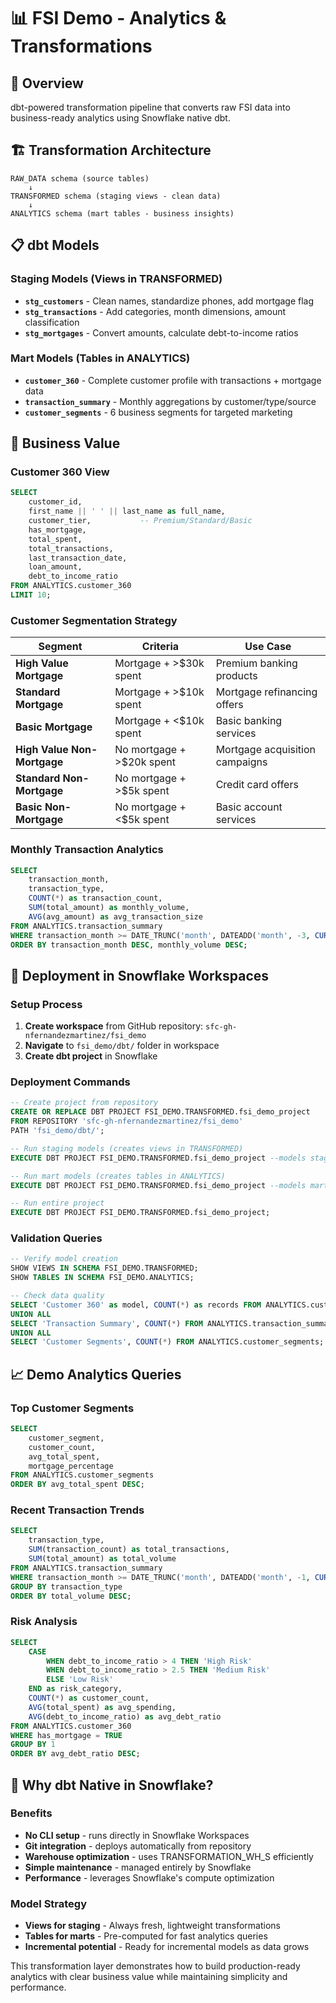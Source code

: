# 📊 FSI Demo - Analytics & Transformations

## 🎯 Overview
dbt-powered transformation pipeline that converts raw FSI data into business-ready analytics using Snowflake native dbt.

## 🏗️ Transformation Architecture
```
RAW_DATA schema (source tables)
    ↓
TRANSFORMED schema (staging views - clean data)
    ↓  
ANALYTICS schema (mart tables - business insights)
```

## 📋 dbt Models

### Staging Models (Views in TRANSFORMED)
- **`stg_customers`** - Clean names, standardize phones, add mortgage flag
- **`stg_transactions`** - Add categories, month dimensions, amount classification
- **`stg_mortgages`** - Convert amounts, calculate debt-to-income ratios

### Mart Models (Tables in ANALYTICS)
- **`customer_360`** - Complete customer profile with transactions + mortgage data
- **`transaction_summary`** - Monthly aggregations by customer/type/source
- **`customer_segments`** - 6 business segments for targeted marketing

## 💼 Business Value

### Customer 360 View
```sql
SELECT 
    customer_id,
    first_name || ' ' || last_name as full_name,
    customer_tier,           -- Premium/Standard/Basic
    has_mortgage,
    total_spent,
    total_transactions,
    last_transaction_date,
    loan_amount,
    debt_to_income_ratio
FROM ANALYTICS.customer_360
LIMIT 10;
```

### Customer Segmentation Strategy
| Segment | Criteria | Use Case |
|---------|----------|----------|
| **High Value Mortgage** | Mortgage + >$30k spent | Premium banking products |
| **Standard Mortgage** | Mortgage + >$10k spent | Mortgage refinancing offers |
| **Basic Mortgage** | Mortgage + <$10k spent | Basic banking services |
| **High Value Non-Mortgage** | No mortgage + >$20k spent | Mortgage acquisition campaigns |
| **Standard Non-Mortgage** | No mortgage + >$5k spent | Credit card offers |
| **Basic Non-Mortgage** | No mortgage + <$5k spent | Basic account services |

### Monthly Transaction Analytics
```sql
SELECT 
    transaction_month,
    transaction_type,
    COUNT(*) as transaction_count,
    SUM(total_amount) as monthly_volume,
    AVG(avg_amount) as avg_transaction_size
FROM ANALYTICS.transaction_summary
WHERE transaction_month >= DATE_TRUNC('month', DATEADD('month', -3, CURRENT_DATE()))
ORDER BY transaction_month DESC, monthly_volume DESC;
```

## 🚀 Deployment in Snowflake Workspaces

### Setup Process
1. **Create workspace** from GitHub repository: `sfc-gh-nfernandezmartinez/fsi_demo`
2. **Navigate** to `fsi_demo/dbt/` folder in workspace
3. **Create dbt project** in Snowflake

### Deployment Commands
```sql
-- Create project from repository
CREATE OR REPLACE DBT PROJECT FSI_DEMO.TRANSFORMED.fsi_demo_project
FROM REPOSITORY 'sfc-gh-nfernandezmartinez/fsi_demo' 
PATH 'fsi_demo/dbt/';

-- Run staging models (creates views in TRANSFORMED)
EXECUTE DBT PROJECT FSI_DEMO.TRANSFORMED.fsi_demo_project --models staging.*;

-- Run mart models (creates tables in ANALYTICS)
EXECUTE DBT PROJECT FSI_DEMO.TRANSFORMED.fsi_demo_project --models marts.*;

-- Run entire project
EXECUTE DBT PROJECT FSI_DEMO.TRANSFORMED.fsi_demo_project;
```

### Validation Queries
```sql
-- Verify model creation
SHOW VIEWS IN SCHEMA FSI_DEMO.TRANSFORMED;
SHOW TABLES IN SCHEMA FSI_DEMO.ANALYTICS;

-- Check data quality
SELECT 'Customer 360' as model, COUNT(*) as records FROM ANALYTICS.customer_360
UNION ALL
SELECT 'Transaction Summary', COUNT(*) FROM ANALYTICS.transaction_summary
UNION ALL  
SELECT 'Customer Segments', COUNT(*) FROM ANALYTICS.customer_segments;
```

## 📈 Demo Analytics Queries

### Top Customer Segments
```sql
SELECT 
    customer_segment,
    customer_count,
    avg_total_spent,
    mortgage_percentage
FROM ANALYTICS.customer_segments
ORDER BY avg_total_spent DESC;
```

### Recent Transaction Trends
```sql
SELECT 
    transaction_type,
    SUM(transaction_count) as total_transactions,
    SUM(total_amount) as total_volume
FROM ANALYTICS.transaction_summary
WHERE transaction_month >= DATE_TRUNC('month', DATEADD('month', -1, CURRENT_DATE()))
GROUP BY transaction_type
ORDER BY total_volume DESC;
```

### Risk Analysis
```sql
SELECT 
    CASE 
        WHEN debt_to_income_ratio > 4 THEN 'High Risk'
        WHEN debt_to_income_ratio > 2.5 THEN 'Medium Risk'
        ELSE 'Low Risk'
    END as risk_category,
    COUNT(*) as customer_count,
    AVG(total_spent) as avg_spending,
    AVG(debt_to_income_ratio) as avg_debt_ratio
FROM ANALYTICS.customer_360
WHERE has_mortgage = TRUE
GROUP BY 1
ORDER BY avg_debt_ratio DESC;
```

## 🔄 Why dbt Native in Snowflake?

### Benefits
- **No CLI setup** - runs directly in Snowflake Workspaces
- **Git integration** - deploys automatically from repository
- **Warehouse optimization** - uses TRANSFORMATION_WH_S efficiently  
- **Simple maintenance** - managed entirely by Snowflake
- **Performance** - leverages Snowflake's compute optimization

### Model Strategy
- **Views for staging** - Always fresh, lightweight transformations
- **Tables for marts** - Pre-computed for fast analytics queries
- **Incremental potential** - Ready for incremental models as data grows

This transformation layer demonstrates how to build production-ready analytics with clear business value while maintaining simplicity and performance.
